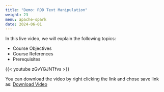 ```yaml
---
title: "Demo: RDD Text Manipulation"
weight: 23
menu: apache-spark
date: 2024-06-01
---
```


In this live video, we will explain the following topics:
- Course Objectives
- Course References
- Prerequisites

{{< youtube zGvYGJNTfvs >}}

You can download the video by right clicking the link and chose save link as: [Download Video](https://garage-education.s3.amazonaws.com/spark-course/Ch.04-23-Demo-RDD-Text-Manipulation.mp4)
